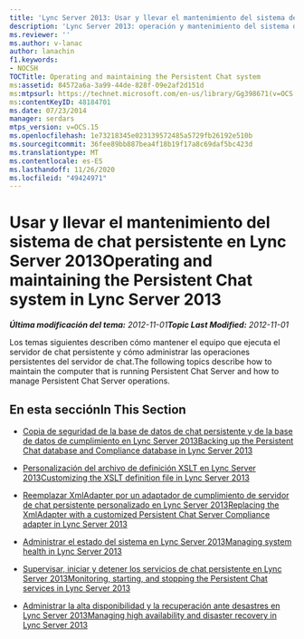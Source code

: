 ```yaml
---
title: 'Lync Server 2013: Usar y llevar el mantenimiento del sistema de chat persistente'
description: 'Lync Server 2013: operación y mantenimiento del sistema de chat persistente.'
ms.reviewer: ''
ms.author: v-lanac
author: lanachin
f1.keywords:
- NOCSH
TOCTitle: Operating and maintaining the Persistent Chat system
ms:assetid: 84572a6a-3a99-44de-828f-09e2af2d151d
ms:mtpsurl: https://technet.microsoft.com/en-us/library/Gg398671(v=OCS.15)
ms:contentKeyID: 48184701
ms.date: 07/23/2014
manager: serdars
mtps_version: v=OCS.15
ms.openlocfilehash: 1e73218345e023139572485a5729fb26192e510b
ms.sourcegitcommit: 36fee89bb887bea4f18b19f17a8c69daf5bc423d
ms.translationtype: MT
ms.contentlocale: es-ES
ms.lasthandoff: 11/26/2020
ms.locfileid: "49424971"
---
```

# <a name="operating-and-maintaining-the-persistent-chat-system-in-lync-server-2013"></a><span data-ttu-id="62499-103">Usar y llevar el mantenimiento del sistema de chat persistente en Lync Server 2013</span><span class="sxs-lookup"><span data-stu-id="62499-103">Operating and maintaining the Persistent Chat system in Lync Server 2013</span></span>

<div data-xmlns="http://www.w3.org/1999/xhtml">

<div class="topic" data-xmlns="http://www.w3.org/1999/xhtml" data-msxsl="urn:schemas-microsoft-com:xslt" data-cs="https://msdn.microsoft.com/">

<div data-asp="https://msdn2.microsoft.com/asp">



</div>

<div id="mainSection">

<div id="mainBody"><span data-ttu-id="62499-104">

<span> </span></span><span class="sxs-lookup"><span data-stu-id="62499-104">

<span> </span></span></span>

<span data-ttu-id="62499-105">_**Última modificación del tema:** 2012-11-01_</span><span class="sxs-lookup"><span data-stu-id="62499-105">_**Topic Last Modified:** 2012-11-01_</span></span>

<span data-ttu-id="62499-106">Los temas siguientes describen cómo mantener el equipo que ejecuta el servidor de chat persistente y cómo administrar las operaciones persistentes del servidor de chat.</span><span class="sxs-lookup"><span data-stu-id="62499-106">The following topics describe how to maintain the computer that is running Persistent Chat Server and how to manage Persistent Chat Server operations.</span></span>

<div>

## <a name="in-this-section"></a><span data-ttu-id="62499-107">En esta sección</span><span class="sxs-lookup"><span data-stu-id="62499-107">In This Section</span></span>

  - [<span data-ttu-id="62499-108">Copia de seguridad de la base de datos de chat persistente y de la base de datos de cumplimiento en Lync Server 2013</span><span class="sxs-lookup"><span data-stu-id="62499-108">Backing up the Persistent Chat database and Compliance database in Lync Server 2013</span></span>](lync-server-2013-backing-up-the-persistent-chat-database-and-compliance-database.md)

  - [<span data-ttu-id="62499-109">Personalización del archivo de definición XSLT en Lync Server 2013</span><span class="sxs-lookup"><span data-stu-id="62499-109">Customizing the XSLT definition file in Lync Server 2013</span></span>](lync-server-2013-customizing-the-xslt-definition-file.md)

  - [<span data-ttu-id="62499-110">Reemplazar XmlAdapter por un adaptador de cumplimiento de servidor de chat persistente personalizado en Lync Server 2013</span><span class="sxs-lookup"><span data-stu-id="62499-110">Replacing the XmlAdapter with a customized Persistent Chat Server Compliance adapter in Lync Server 2013</span></span>](lync-server-2013-replacing-the-xmladapter-with-a-customized-persistent-chat-server-compliance-adapter.md)

  - [<span data-ttu-id="62499-111">Administrar el estado del sistema en Lync Server 2013</span><span class="sxs-lookup"><span data-stu-id="62499-111">Managing system health in Lync Server 2013</span></span>](lync-server-2013-managing-system-health.md)

  - [<span data-ttu-id="62499-112">Supervisar, iniciar y detener los servicios de chat persistente en Lync Server 2013</span><span class="sxs-lookup"><span data-stu-id="62499-112">Monitoring, starting, and stopping the Persistent Chat services in Lync Server 2013</span></span>](lync-server-2013-monitoring-starting-and-stopping-the-persistent-chat-services.md)

  - [<span data-ttu-id="62499-113">Administrar la alta disponibilidad y la recuperación ante desastres en Lync Server 2013</span><span class="sxs-lookup"><span data-stu-id="62499-113">Managing high availability and disaster recovery in Lync Server 2013</span></span>](lync-server-2013-managing-high-availability-and-disaster-recovery.md)

<span data-ttu-id="62499-114"></div>

</div>

<span> </span>

</div>

</div>

</span><span class="sxs-lookup"><span data-stu-id="62499-114"></div>

</div>

<span> </span>

</div>

</div>

</span></span></div>

